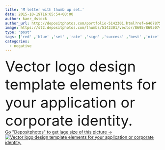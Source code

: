```yaml
---
title: 'M letter with thumb up set.'
date: 2015-10-19T16:05:54+00:00
author: kaer_dstock
author_url: http://depositphotos.com/portfolio-5142301.html?ref=64678756
image: https://st2.depositphotos.com/thumbs/5142301/vector/8695/86950744/api_thumb_450.jpg?forcejpeg=true
type: "post"
tags: ['red' ,'blue' ,'set' ,'rate' ,'sign' ,'success' ,'best' ,'nice' ,'hand' ,'cool' ,'icon' ,'finger' ,'thumb' ,'flat' ,'network' ,'internet' ,'click' ,'letter' ,'web' ,'application' ,'site' ,'media' ,'choice' ,'positive' ,'social' ,'good' ,'Link' ,'approve' ,'type' ,'yes' ,'logo' ,'check' ,'community' ,'multimedia' ,'alphabet' ,'vote' ,'like' ,'popular' ,'confirm' ,'super' ,'reject' ,'applique' ,'feedback' ,'accepted' ,'dislike' ,'confirmed' ,'negative space' ,'M letter' ]
categories: 
  - negative
---
```

<div aling="center">
            <font size="60"> Vector logo design template elements for your application or corporate identity.</font>   
</div>
<div>
    <a href='https://depositphotos.com/86950744/stock-illustration-m-letter-with-thumb-up.html?ref=64678756' target=_blank > Go "Depositphotos" to get lage size of this picture ->
        <img href='https://depositphotos.com/86950744/stock-illustration-m-letter-with-thumb-up.html?ref=64678756' src='https://st2.depositphotos.com/5142301/8695/v/950/depositphotos_86950744-stock-illustration-m-letter-with-thumb-up.jpg?forcejpeg=true' alt='Vector logo design template elements for your application or corporate identity.' >
    </a>
</div>
